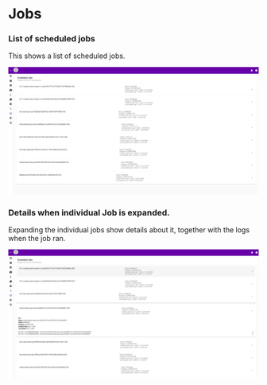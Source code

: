 # Jobs

### List of scheduled jobs

This shows a list of scheduled jobs.

![](../../.gitbook/assets/jobs.png)

### Details when individual Job is expanded.

Expanding the individual jobs show details about it, together with the logs when the job ran.

![](../../.gitbook/assets/jobs-details.png)



